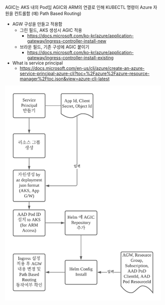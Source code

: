 AGIC는 AKS 내의 Pod임
AGIC와 ARM의 연결로 인해 KUBECTL 명령이 Azure 자원을 컨트롤함 (예) Path Based Routing)
 - AGW 구성을 만들고 적용함
     - 그린 필드, AKS 생성시 AGIC 적용 
        - https://docs.microsoft.com/ko-kr/azure/application-gateway/ingress-controller-install-new 
     - 브라운 필드, 기존 구성에 AGIC 붙이기
        - https://docs.microsoft.com/ko-kr/azure/application-gateway/ingress-controller-install-existing 
 - What is service principal
     -   https://docs.microsoft.com/en-us/cli/azure/create-an-azure-service-principal-azure-cli?toc=%2Fazure%2Fazure-resource-manager%2Ftoc.json&view=azure-cli-latest   

<img src="/images/AGIC Install How2.png">        
